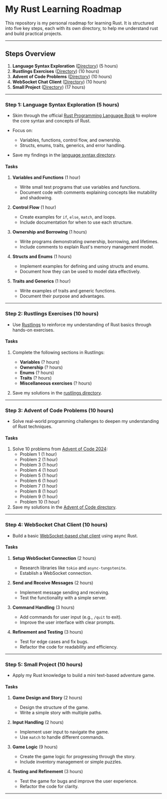 # My Rust Learning Roadmap

This repository is my personal roadmap for learning Rust. It is structured into five key steps, each with its own directory, to help me understand rust and build practical projects.

---

## **Steps Overview**

1. **Language Syntax Exploration** ([Directory](./1-language-syntax)) (5 hours)
2. **Rustlings Exercises** ([Directory](./2-rustlings)) (10 hours)
3. **Advent of Code Problems** ([Directory](./3-advent-of-code)) (10 hours)
4. **WebSocket Chat Client** ([Directory](./4-ws-chat-client)) (10 hours)
5. **Small Project** ([Directory](./5-small-project)) (17 hours)

---

### **Step 1: Language Syntax Exploration** (5 hours)

- Skim through the official [Rust Programming Language Book](https://doc.rust-lang.org/book/) to explore the core syntax and concepts of Rust.
- Focus on:
  - Variables, functions, control flow, and ownership.
  - Structs, enums, traits, generics, and error handling.

- Save my findings in the [language syntax directory](./language-syntax).

#### **Tasks**
1. **Variables and Functions** (1 hour)
   - Write small test programs that use variables and functions.
   - Document code with comments explaining concepts like mutability and shadowing.

2. **Control Flow** (1 hour)
   - Create examples for `if`, `else`, `match`, and loops.
   - Include documentation for when to use each structure.

3. **Ownership and Borrowing** (1 hours)
   - Write programs demonstrating ownership, borrowing, and lifetimes.
   - Include comments to explain Rust's memory management model.

4. **Structs and Enums** (1 hours)
   - Implement examples for defining and using structs and enums.
   - Document how they can be used to model data effectively.

5. **Traits and Generics** (1 hour)
   - Write examples of traits and generic functions.
   - Document their purpose and advantages.

---

### **Step 2: Rustlings Exercises** (10 hours)

- Use [Rustlings](https://github.com/rust-lang/rustlings) to reinforce my understanding of Rust basics through hands-on exercises.

#### **Tasks**
1. Complete the following sections in Rustlings:
   - **Variables** (? hours)
   - **Ownership** (? hours)
   - **Enums** (? hours)
   - **Traits** (? hours)
   - **Miscellaneous exercises** (? hours)

2. Save my solutions in the [rustlings directory](./rustlings).

---

### **Step 3: Advent of Code Problems** (10 hours)

- Solve real-world programming challenges to deepen my understanding of Rust techniques.

#### **Tasks**
1. Solve 10 problems from [Advent of Code 2024](https://adventofcode.com/2024):
   - Problem 1 (1 hour)
   - Problem 2 (1 hour)
   - Problem 3 (1 hour)
   - Problem 4 (1 hour)
   - Problem 5 (1 hour)
   - Problem 6 (1 hour)
   - Problem 7 (1 hour)
   - Problem 8 (1 hour)
   - Problem 9 (1 hour)
   - Problem 10 (1 hour)
2. Save my solutions in the [Advent of Code directory](./advent-of-code).

---

### **Step 4: WebSocket Chat Client** (10 hours)

- Build a basic [WebSocket-based chat client](./ws-chat-client) using async Rust. 

#### **Tasks**
1. **Setup WebSocket Connection** (2 hours)
   - Research libraries like `tokio` and `async-tungstenite`.
   - Establish a WebSocket connection.

2. **Send and Receive Messages** (2 hours)
   - Implement message sending and receiving.
   - Test the functionality with a simple server.

3. **Command Handling** (3 hours)
   - Add commands for user input (e.g., `/quit` to exit).
   - Improve the user interface with clear prompts.

4. **Refinement and Testing** (3 hours)
   - Test for edge cases and fix bugs.
   - Refactor the code for readability and efficiency.

---

### **Step 5: Small Project** (10 hours)

- Apply my Rust knowledge to build a mini text-based adventure game.

#### **Tasks**
1. **Game Design and Story** (2 hours)
   - Design the structure of the game.
   - Write a simple story with multiple paths.

2. **Input Handling** (2 hours)
   - Implement user input to navigate the game.
   - Use `match` to handle different commands.

3. **Game Logic** (9 hours)
   - Create the game logic for progressing through the story.
   - Include inventory management or simple puzzles.

4. **Testing and Refinement** (3 hours)
   - Test the game for bugs and improve the user experience.
   - Refactor the code for clarity.

---





































































































































